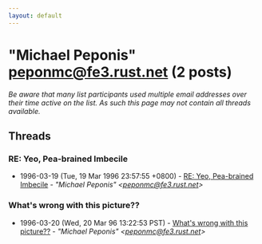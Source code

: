 ```yaml
---
layout: default
---
```


# "Michael Peponis" <peponmc@fe3.rust.net> (2 posts)

_Be aware that many list participants used multiple email addresses over their time active on the list. As such this page may not contain all threads available._

## Threads

### RE: Yeo, Pea-brained Imbecile
+ 1996-03-19 (Tue, 19 Mar 1996 23:57:55 +0800) - [RE: Yeo, Pea-brained Imbecile](/archive/1996/03/c7a6fbd337c09949b7c884b259640a0e1247bf42360c63f0350eb80d20710f24) - _"Michael Peponis" \<peponmc@fe3.rust.net\>_

### What's wrong with this picture??
+ 1996-03-20 (Wed, 20 Mar 96 13:22:53 PST) - [What's wrong with this picture??](/archive/1996/03/7b8e50792e047cbd81c98a93401a336969b27440117306573419073dbb9b29f2) - _"Michael Peponis" \<peponmc@fe3.rust.net\>_

